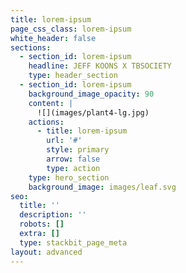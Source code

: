 ```yaml
---
title: lorem-ipsum
page_css_class: lorem-ipsum
white_header: false
sections:
  - section_id: lorem-ipsum
    headline: JEFF KOONS X TBSOCIETY
    type: header_section
  - section_id: lorem-ipsum
    background_image_opacity: 90
    content: |
      ![](images/plant4-lg.jpg)
    actions:
      - title: lorem-ipsum
        url: '#'
        style: primary
        arrow: false
        type: action
    type: hero_section
    background_image: images/leaf.svg
seo:
  title: ''
  description: ''
  robots: []
  extra: []
  type: stackbit_page_meta
layout: advanced
---
```

